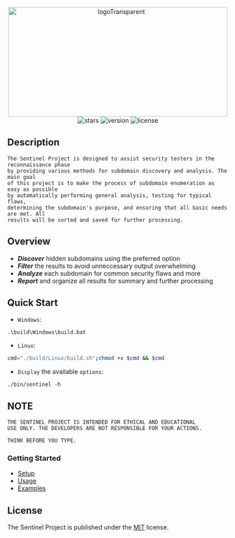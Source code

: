 <p align="center">
  <img src="https://github.com/PlagueByteSec/sentinel-project/blob/main/assets/TheSentinelProject-LogoTransparent.png" alt="logoTransparent" width="500" height="250" />
  <br>
  <img src="https://img.shields.io/github/stars/PlagueByteSec/sentinel-project?style=social" alt="stars" />
  <img src="https://img.shields.io/github/v/release/PlagueByteSec/sentinel-project" alt="version" />
  <img src="https://img.shields.io/github/license/PlagueByteSec/sentinel-project" alt="license" />
</p>

## Description
```
The Sentinel Project is designed to assist security testers in the reconnaissance phase
by providing various methods for subdomain discovery and analysis. The main goal 
of this project is to make the process of subdomain enumeration as easy as possible 
by automatically performing general analysis, testing for typical flaws, 
determining the subdomain's purpose, and ensuring that all basic needs are met. All 
results will be sorted and saved for further processing.
```

## Overview

- ***Discover*** hidden subdomains using the preferred option
- ***Filter*** the results to avoid unneccessary output overwhelming 
- ***Analyze*** each subdomain for common security flaws and more
- ***Report*** and organize all results for summary and further processing

## Quick Start

- `Windows`:
```
.\build\Windows\build.bat
```

- `Linux`:
```bash
cmd="./build/Linux/build.sh";chmod +x $cmd && $cmd
```

- `Display` the available `options`:
```
./bin/sentinel -h
```

## NOTE

```
THE SENTINEL PROJECT IS INTENDED FOR ETHICAL AND EDUCATIONAL 
USE ONLY. THE DEVELOPERS ARE NOT RESPONSIBLE FOR YOUR ACTIONS. 

THINK BEFORE YOU TYPE.
```

### Getting Started

- [Setup](https://plaguebytesec.github.io/sentinel-project/pages/setup)
- [Usage](https://plaguebytesec.github.io/sentinel-project/pages/usage)
- [Examples](https://plaguebytesec.github.io/sentinel-project/pages/examples)

## License
The Sentinel Project is published under the [MIT](https://github.com/PlagueByteSec/sentinel-project/blob/main/LICENSE) license.
